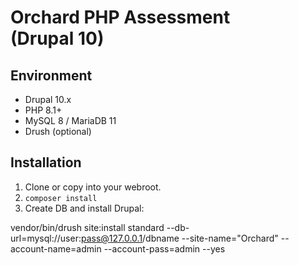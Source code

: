 # Orchard PHP Assessment (Drupal 10)

## Environment
- Drupal 10.x
- PHP 8.1+
- MySQL 8 / MariaDB 11
- Drush (optional)

## Installation

1. Clone or copy into your webroot.
2. `composer install`
3. Create DB and install Drupal:

vendor/bin/drush site:install standard
--db-url=mysql://user:pass@127.0.0.1/dbname
--site-name="Orchard" --account-name=admin --account-pass=admin --yes